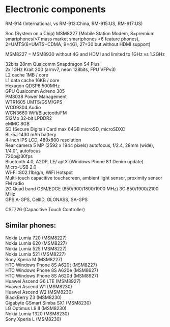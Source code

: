 # Electronic components

RM-914 (International, vs RM-913:China, RM-915:US, RM-917:US)

Soc (System on a Chip) MSM8227 (Mobile Station Modem, 8=premium smartphones(>7 mass market smartphones >6  feature phones), 2=UMTS(6=UMTS+CDMA, 9=4G), 27=30 but without HDMI support)  
  
MSM8227 = MSM8930 without 4G and HDMI and limited to 1GHz vs 1.2GHz  
  
32bits 28nm Qualcomm Snapdragon S4 Plus   
2x 1GHz Krait 200 (armv7, neon 128bits, FPU VFPv3)  
L2 cache 1MB / core  
L1 data cache 16KB / core  
Hexagon QDSP6 500MHz  
GPU Qualcomm Adreno 305  
PM8038 		Power Management  
WTR1605		UMTS/GSM/GPS  
WCD9304		Audio   
WCN3660		Wifi/Bluetooth/FM  
512Mo 32-bit LPDDR2  
eMMC 8GB  
SD (Secure Digital) Card max 64GB microSD, microSDXC  
BL-5J 1430 mAh battery  
4-inch IPS LCD, 480x800 resolution  
Rear camera 5 MP (2592 x 1944 pixels) autofocus, f/2.4, 28mm (wide), 1/4.0", autofocus  
720p@30fps  
Bluetooth 4.0, A2DP, LE/ aptX (Windows Phone 8.1 Denim update)  
Micro-USB 2.0  
Wi-Fi :802.11b/g/n, WiFi Hotspot  
Multi-touch capacitive touchscreen, ambient light sensor, proximity sensor  
FM radio  
2G:Quad band GSM/EDGE (850/900/1800/1900 MHz) 
3G:850/1900/2100 MHz  
GPS A-GPS, CellID, GLONASS, SA-GPS  

CST726 (Capacitive Touch Controller)


## Similar phones:  
Nokia Lumia 720 (MSM8227)  
Nokia Lumia 620 (MSM8227)  
Nokia Lumia 525 (MSM8227)  
Nokia Lumia 521 (MSM8227)  
Sony Xperia M (MSM8227)  
HTC Windows Phone 8S A620t (MSM8227)  
HTC Windows Phone 8S A620e (MSM8627)  
HTC Windows Phone 8S A620d (MSM8927)  
Huawei Ascend G6 LTE (MSM8927)  
Huawei Ascend W1 (MSM8230)  
Huawei Ascend W2 (MSM8230)  
BlackBerry Z3 (MSM8230)  
Gigabyte GSmart Simba SX1 (MSM8230)  
LG Optimus L9 II (MSM8230)  
Nokia Lumia 1320 (MSM8230)  
Sony Xperia L (MSM8230)  
